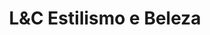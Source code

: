---
title: "L&C Estilismo e Beleza"
url: /santiago-de-compostela/lundc-estilismo-e-beleza/
shop: peluquería
---